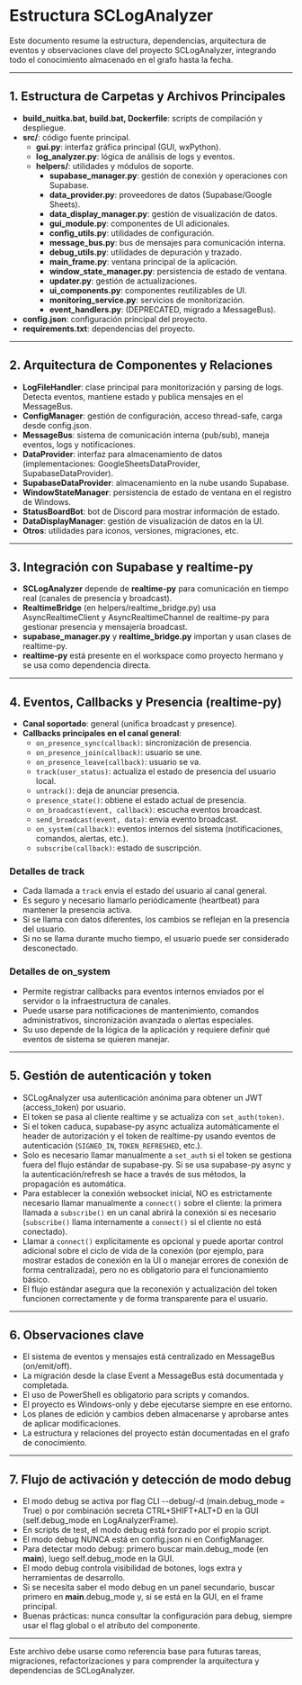 # Estructura SCLogAnalyzer

Este documento resume la estructura, dependencias, arquitectura de eventos y observaciones clave del proyecto SCLogAnalyzer, integrando todo el conocimiento almacenado en el grafo hasta la fecha.

---

## 1. Estructura de Carpetas y Archivos Principales

- **build_nuitka.bat, build.bat, Dockerfile**: scripts de compilación y despliegue.
- **src/**: código fuente principal.
  - **gui.py**: interfaz gráfica principal (GUI, wxPython).
  - **log_analyzer.py**: lógica de análisis de logs y eventos.
  - **helpers/**: utilidades y módulos de soporte.
    - **supabase_manager.py**: gestión de conexión y operaciones con Supabase.
    - **data_provider.py**: proveedores de datos (Supabase/Google Sheets).
    - **data_display_manager.py**: gestión de visualización de datos.
    - **gui_module.py**: componentes de UI adicionales.
    - **config_utils.py**: utilidades de configuración.
    - **message_bus.py**: bus de mensajes para comunicación interna.
    - **debug_utils.py**: utilidades de depuración y trazado.
    - **main_frame.py**: ventana principal de la aplicación.
    - **window_state_manager.py**: persistencia de estado de ventana.
    - **updater.py**: gestión de actualizaciones.
    - **ui_components.py**: componentes reutilizables de UI.
    - **monitoring_service.py**: servicios de monitorización.
    - **event_handlers.py**: (DEPRECATED, migrado a MessageBus).
- **config.json**: configuración principal del proyecto.
- **requirements.txt**: dependencias del proyecto.

---

## 2. Arquitectura de Componentes y Relaciones

- **LogFileHandler**: clase principal para monitorización y parsing de logs. Detecta eventos, mantiene estado y publica mensajes en el MessageBus.
- **ConfigManager**: gestión de configuración, acceso thread-safe, carga desde config.json.
- **MessageBus**: sistema de comunicación interna (pub/sub), maneja eventos, logs y notificaciones.
- **DataProvider**: interfaz para almacenamiento de datos (implementaciones: GoogleSheetsDataProvider, SupabaseDataProvider).
- **SupabaseDataProvider**: almacenamiento en la nube usando Supabase.
- **WindowStateManager**: persistencia de estado de ventana en el registro de Windows.
- **StatusBoardBot**: bot de Discord para mostrar información de estado.
- **DataDisplayManager**: gestión de visualización de datos en la UI.
- **Otros**: utilidades para iconos, versiones, migraciones, etc.

---

## 3. Integración con Supabase y realtime-py

- **SCLogAnalyzer** depende de **realtime-py** para comunicación en tiempo real (canales de presencia y broadcast).
- **RealtimeBridge** (en helpers/realtime_bridge.py) usa AsyncRealtimeClient y AsyncRealtimeChannel de realtime-py para gestionar presencia y mensajería broadcast.
- **supabase_manager.py** y **realtime_bridge.py** importan y usan clases de realtime-py.
- **realtime-py** está presente en el workspace como proyecto hermano y se usa como dependencia directa.

---

## 4. Eventos, Callbacks y Presencia (realtime-py)

- **Canal soportado**: general (unifica broadcast y presence).
- **Callbacks principales en el canal general**:
  - `on_presence_sync(callback)`: sincronización de presencia.
  - `on_presence_join(callback)`: usuario se une.
  - `on_presence_leave(callback)`: usuario se va.
  - `track(user_status)`: actualiza el estado de presencia del usuario local.
  - `untrack()`: deja de anunciar presencia.
  - `presence_state()`: obtiene el estado actual de presencia.
  - `on_broadcast(event, callback)`: escucha eventos broadcast.
  - `send_broadcast(event, data)`: envía evento broadcast.
  - `on_system(callback)`: eventos internos del sistema (notificaciones, comandos, alertas, etc.).
  - `subscribe(callback)`: estado de suscripción.

### Detalles de track
- Cada llamada a `track` envía el estado del usuario al canal general.
- Es seguro y necesario llamarlo periódicamente (heartbeat) para mantener la presencia activa.
- Si se llama con datos diferentes, los cambios se reflejan en la presencia del usuario.
- Si no se llama durante mucho tiempo, el usuario puede ser considerado desconectado.

### Detalles de on_system
- Permite registrar callbacks para eventos internos enviados por el servidor o la infraestructura de canales.
- Puede usarse para notificaciones de mantenimiento, comandos administrativos, sincronización avanzada o alertas especiales.
- Su uso depende de la lógica de la aplicación y requiere definir qué eventos de sistema se quieren manejar.

---

## 5. Gestión de autenticación y token

- SCLogAnalyzer usa autenticación anónima para obtener un JWT (access_token) por usuario.
- El token se pasa al cliente realtime y se actualiza con `set_auth(token)`.
- Si el token caduca, supabase-py async actualiza automáticamente el header de autorización y el token de realtime-py usando eventos de autenticación (`SIGNED_IN`, `TOKEN_REFRESHED`, etc.).
- Solo es necesario llamar manualmente a `set_auth` si el token se gestiona fuera del flujo estándar de supabase-py. Si se usa supabase-py async y la autenticación/refresh se hace a través de sus métodos, la propagación es automática.
- Para establecer la conexión websocket inicial, NO es estrictamente necesario llamar manualmente a `connect()` sobre el cliente: la primera llamada a `subscribe()` en un canal abrirá la conexión si es necesario (`subscribe()` llama internamente a `connect()` si el cliente no está conectado).
- Llamar a `connect()` explícitamente es opcional y puede aportar control adicional sobre el ciclo de vida de la conexión (por ejemplo, para mostrar estados de conexión en la UI o manejar errores de conexión de forma centralizada), pero no es obligatorio para el funcionamiento básico.
- El flujo estándar asegura que la reconexión y actualización del token funcionen correctamente y de forma transparente para el usuario.

---

## 6. Observaciones clave

- El sistema de eventos y mensajes está centralizado en MessageBus (on/emit/off).
- La migración desde la clase Event a MessageBus está documentada y completada.
- El uso de PowerShell es obligatorio para scripts y comandos.
- El proyecto es Windows-only y debe ejecutarse siempre en ese entorno.
- Los planes de edición y cambios deben almacenarse y aprobarse antes de aplicar modificaciones.
- La estructura y relaciones del proyecto están documentadas en el grafo de conocimiento.

---

## 7. Flujo de activación y detección de modo debug

- El modo debug se activa por flag CLI --debug/-d (main.debug_mode = True) o por combinación secreta CTRL+SHIFT+ALT+D en la GUI (self.debug_mode en LogAnalyzerFrame).
- En scripts de test, el modo debug está forzado por el propio script.
- El modo debug NUNCA está en config.json ni en ConfigManager.
- Para detectar modo debug: primero buscar main.debug_mode (en __main__), luego self.debug_mode en la GUI.
- El modo debug controla visibilidad de botones, logs extra y herramientas de desarrollo.
- Si se necesita saber el modo debug en un panel secundario, buscar primero en __main__.debug_mode y, si se está en la GUI, en el frame principal.
- Buenas prácticas: nunca consultar la configuración para debug, siempre usar el flag global o el atributo del componente.

---

Este archivo debe usarse como referencia base para futuras tareas, migraciones, refactorizaciones y para comprender la arquitectura y dependencias de SCLogAnalyzer.
